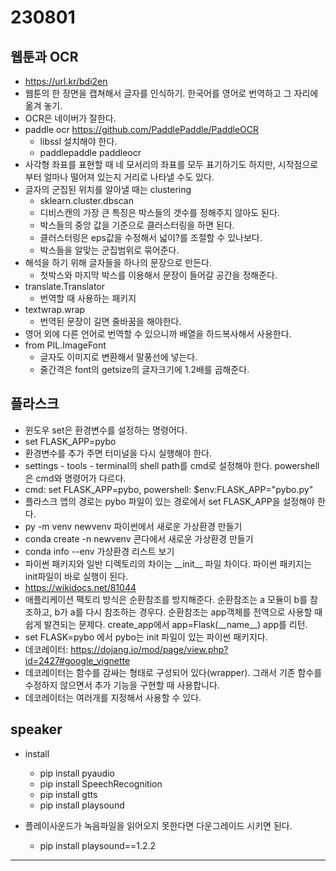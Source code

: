 # 230801

## 웹툰과 OCR

- https://url.kr/bdi2en
- 웹툰의 한 장면을 캡쳐해서 글자를 인식하기. 한국어를 영어로 번역하고 그 자리에 옮겨 놓기.
- OCR은 네이버가 잘한다.
- paddle ocr https://github.com/PaddlePaddle/PaddleOCR
  - libssl 설치해야 한다.
  - paddlepaddle paddleocr
- 사각형 좌표를 표현할 때 네 모서리의 좌표를 모두 표기하기도 하지만, 시작점으로부터 얼마나 떨어져 있는지 거리로 나타낼 수도 있다.
- 글자의 군집된 위치를 알아낼 때는 clustering
  - sklearn.cluster.dbscan
  - 디비스캔의 가장 큰 특징은 박스들의 갯수를 정해주지 않아도 된다.
  - 박스들의 중앙 값을 기준으로 클러스터링을 하면 된다.
  - 클러스터링은 eps값을 수정해서 넓이?를 조절할 수 있나보다.
  - 박스들을 알맞는 군집범위로 묶어준다.
- 해석을 하기 위해 글자들을 하나의 문장으로 만든다.
  - 첫박스와 마지막 박스를 이용해서 문장이 들어갈 공간을 정해준다.
- translate.Translator
  - 번역할 때 사용하는 패키지
- textwrap.wrap
  - 번역된 문장이 길면 줄바꿈을 해야한다.
- 영어 외에 다른 언어로 번역할 수 있으니까 배열을 하드복사해서 사용한다.
- from PIL.ImageFont
  - 글자도 이미지로 변환해서 말풍선에 넣는다.
  - 줄간격은 font의 getsize의 글자크기에 1.2배를 곱해준다.

## 플라스크

- 윈도우 set은 환경변수를 설정하는 명령어다.
- set FLASK_APP=pybo
- 환경변수를 추가 주면 터미널을 다시 실행해야 한다.
- settings - tools - terminal의 shell path를 cmd로 설정해야 한다. powershell은 cmd와 명령어가 다르다.
- cmd: set FLASK_APP=pybo, powershell: \$env:FLASK_APP="pybo.py"
- 플라스크 앱의 경로는 pybo 파일이 있는 경로에서 set FLASK_APP을 설정해야 한다.
- py -m venv newvenv 파이썬에서 새로운 가상환경 만들기
- conda create -n newvenv 콘다에서 새로운 가상환경 만들기
- conda info --env 가상환경 리스트 보기
- 파이썬 패키지와 일반 디렉토리의 차이는 \_\_init\_\_ 파일 차이다. 파이썬 패키지는 init파일이 바로 실행이 된다.
- https://wikidocs.net/81044
- 애플리케이션 팩토리 방식은 순환참조를 방지해준다. 순환참조는 a 모듈이 b를 참조하고, b가 a를 다시 참조하는 경우다. 순환참조는 app객체를 전역으로 사용할 때 쉽게 발견되는 문제다. create_app에서 app=Flask(\_\_name\_\_) app를 리턴.
- set FLASK=pybo 에서 pybo는 init 파일이 있는 파이썬 패키지다.
- 데코레이터: https://dojang.io/mod/page/view.php?id=2427#google_vignette
- 데코레이터는 함수를 감싸는 형태로 구성되어 있다(wrapper). 그래서 기존 함수를 수정하지 않으면서 추가 기능을 구현할 때 사용합니다.
- 데코레이터는 여러개를 지정해서 사용할 수 있다.

## speaker

- install

  - pip install pyaudio
  - pip install SpeechRecognition
  - pip install gtts
  - pip install playsound

- 플레이사운드가 녹음파일을 읽어오지 못한다면 다운그레이드 시키면 된다.
  - pip install playsound==1.2.2

---
